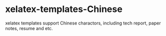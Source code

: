 # xelatex-templates-Chinese
xelatex templates support Chinese charactors, including tech report, paper notes, resume and etc.
